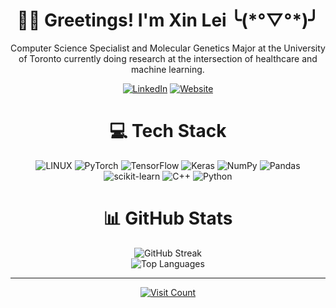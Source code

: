 <h1 align="center"> 🐦‍🔥 Greetings! I'm Xin Lei ╰(*°▽°*)╯ </h1>
<p align="center"> 
    Computer Science Specialist and Molecular Genetics Major at the University of Toronto currently doing research at the intersection of healthcare and machine learning. 
</p>

<p align="center">
  <a href="https://www.linkedin.com/in/xin-lei-lin-024230217/"><img src="https://img.shields.io/badge/LinkedIn-0077B5?style=for-the-badge&logo=linkedin&logoColor=white" alt="LinkedIn"></a>
  <a href="https://xinlei55555.github.io/"><img src="https://img.shields.io/badge/Website-228B22?style=for-the-badge&logo=google&logoColor=white" alt="Website"></a>
</p>

<h1 align="center">💻 Tech Stack</h1>

<p align="center">
  <img src="https://img.shields.io/badge/Linux-FCC624?style=for-the-badge&logo=linux&logoColor=black" alt="LINUX">
  <img src="https://img.shields.io/badge/PyTorch-F15B2A?style=for-the-badge&logo=pytorch&logoColor=black" alt="PyTorch">
  <img src="https://img.shields.io/badge/TensorFlow-%23FF6F00.svg?style=for-the-badge&logo=TensorFlow&logoColor=white" alt="TensorFlow">
  <img src="https://img.shields.io/badge/Keras-%23D00000.svg?style=for-the-badge&logo=Keras&logoColor=white" alt="Keras">
  <img src="https://img.shields.io/badge/numpy-%23013243.svg?style=for-the-badge&logo=numpy&logoColor=white" alt="NumPy">
  <img src="https://img.shields.io/badge/pandas-%23150458.svg?style=for-the-badge&logo=pandas&logoColor=white" alt="Pandas">
  <img src="https://img.shields.io/badge/scikit--learn-%23F7931E.svg?style=for-the-badge&logo=scikit-learn&logoColor=white" alt="scikit-learn">
  <img src="https://img.shields.io/badge/c++-%2300599C.svg?style=for-the-badge&logo=c%2B%2B&logoColor=white" alt="C++">
  <img src="https://img.shields.io/badge/python-3670A0?style=for-the-badge&logo=python&logoColor=ffdd54" alt="Python">
</p>

<h1 align="center">📊 GitHub Stats</h1>

<div align="center">
  <img src="https://github-readme-streak-stats.herokuapp.com/?user=xinlei55555&theme=dark&hide_border=false" alt="GitHub Streak">
  <br/>
  <img src="https://github-readme-stats.vercel.app/api/top-langs/?username=xinlei55555&theme=dark&hide_border=false&include_all_commits=false&count_private=false&layout=compact" alt="Top Languages">
</div>

---

<div align="center">
  <a href="https://visitcount.itsvg.in">
    <img src="https://visitcount.itsvg.in/api?id=xinlei55555&icon=0&color=0" alt="Visit Count">
  </a>
</div>

<!-- Proudly created with GPRM ( https://gprm.itsvg.in ) -->
